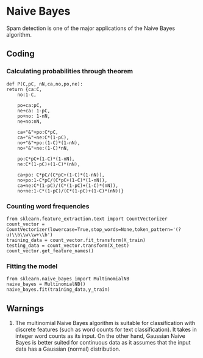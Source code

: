 # Naive Bayes 
Spam detection is one of the major applications of the Naive Bayes algorithm.

## Coding 
### Calculating probabilities through theorem
	def P(C,pC, nN,ca,no,po,ne):
    return {ca:C, 
        no:1-C,
        
        po+ca:pC,
        ne+ca: 1-pC,
        po+no: 1-nN, 
        ne+no:nN,
        
        ca+"&"+po:C*pC,
        ca+"&"+ne:C*(1-pC), 
        no+"&"+po:(1-C)*(1-nN),
        no+"&"+ne:(1-C)*nN,
        
        po:C*pC+(1-C)*(1-nN), 
        ne:C*(1-pC)+(1-C)*(nN),
        
        ca+po: C*pC/(C*pC+(1-C)*(1-nN)),
        no+po:1-C*pC/(C*pC+(1-C)*(1-nN)),
        ca+ne:C*(1-pC)/(C*(1-pC)+(1-C)*(nN)),
        no+ne:1-C*(1-pC)/(C*(1-pC)+(1-C)*(nN))}
### Counting word frequencies 
	from sklearn.feature_extraction.text import CountVectorizer
	count_vector = CountVectorizer(lowercase=True,stop_words=None,token_pattern='(?u)\\b\\w\\w+\\b')
	training_data = count_vector.fit_transform(X_train)
	testing_data = count_vector.transform(X_test)
	count_vector.get_feature_names()
### Fitting the model 
	from sklearn.naive_bayes import MultinomialNB
	naive_bayes = MultinomialNB()
	naive_bayes.fit(training_data,y_train)
## Warnings 
1. The multinomial Naive Bayes algorithm is suitable for classification with discrete features (such as word counts for text classification). It takes in integer word counts as its input. On the other hand, Gaussian Naive Bayes is better suited for continuous data as it assumes that the input data has a Gaussian (normal) distribution.
